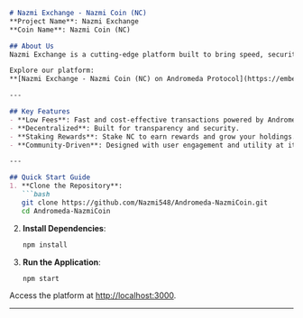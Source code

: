 
```markdown
# Nazmi Exchange - Nazmi Coin (NC)
**Project Name**: Nazmi Exchange  
**Coin Name**: Nazmi Coin (NC)

## About Us
Nazmi Exchange is a cutting-edge platform built to bring speed, security, and innovation to the crypto world. With Nazmi Coin (NC), we offer a decentralized and community-focused ecosystem powered by the Andromeda Protocol.

Explore our platform:  
**[Nazmi Exchange - Nazmi Coin (NC) on Andromeda Protocol](https://embeddables.testnet.andromedaprotocol.io/galileo-4/NazmiExchange)**

---

## Key Features
- **Low Fees**: Fast and cost-effective transactions powered by Andromeda Protocol.
- **Decentralized**: Built for transparency and security.
- **Staking Rewards**: Stake NC to earn rewards and grow your holdings.
- **Community-Driven**: Designed with user engagement and utility at its core.

---

## Quick Start Guide
1. **Clone the Repository**:
   ```bash
   git clone https://github.com/Nazmi548/Andromeda-NazmiCoin.git
   cd Andromeda-NazmiCoin
   ```
2. **Install Dependencies**:
   ```bash
   npm install
   ```
3. **Run the Application**:
   ```bash
   npm start
   ```

Access the platform at [http://localhost:3000](http://localhost:3000).

---
